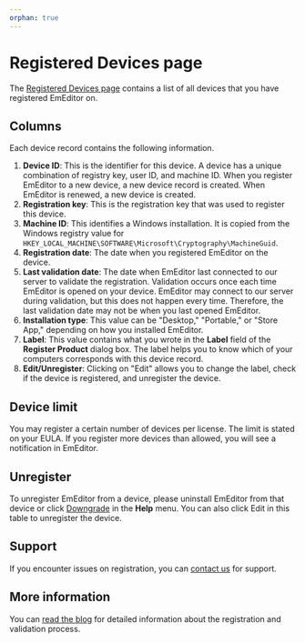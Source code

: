 ```yaml
---
orphan: true
---
```


# Registered Devices page

The [Registered Devices page](https://support.emeditor.com/en/account/devices) contains a list of all devices that you have registered EmEditor on.

## Columns

Each device record contains the following information.

1. **Device ID**: This is the identifier for this device. A device has a unique combination of registry key, user ID, and machine ID. When you register EmEditor to a new device, a new device record is created. When EmEditor is renewed, a new device is created.
2. **Registration key**: This is the registration key that was used to register this device.
3. **Machine ID**: This identifies a Windows installation. It is copied from the Windows registry value for `HKEY_LOCAL_MACHINE\SOFTWARE\Microsoft\Cryptography\MachineGuid`.
4. **Registration date**: The date when you registered EmEditor on the device.
5. **Last validation date**: The date when EmEditor last connected to our server to validate the registration. Validation occurs once each time EmEditor is opened on your device. EmEditor may connect to our server during validation, but this does not happen every time. Therefore, the last validation date may not be when you last opened EmEditor.
6. **Installation type**: This value can be "Desktop," "Portable," or "Store App," depending on how you installed EmEditor.
7. **Label**: This value contains what you wrote in the **Label** field of the **Register Product** dialog box. The label helps you to know which of your computers corresponds with this device record.
8. **Edit/Unregister**: Clicking on "Edit" allows you to change the label, check if the device is registered, and unregister the device.

## Device limit

You may register a certain number of devices per license. The limit is stated on your EULA. If you register more devices than allowed, you will see a notification in EmEditor.

## Unregister

To unregister EmEditor from a device, please uninstall EmEditor from that device or click [Downgrade](https://www.emeditor.org/en/cmd/help/downgrade.html) in the **Help** menu. You can also click Edit in this table to unregister the device.

## Support

If you encounter issues on registration, you can [contact us](https://www.emeditor.com/support/#contact) for support.

## More information

You can [read the blog]() for detailed information about the registration and validation process.
